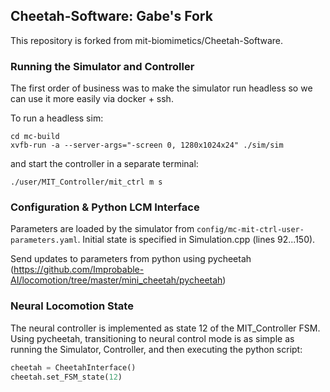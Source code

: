 ## Cheetah-Software: Gabe's Fork

This repository is forked from mit-biomimetics/Cheetah-Software.

### Running the Simulator and Controller
The first order of business was to make the simulator run headless so we can use it more easily via docker + ssh. 

To run a headless sim:
```
cd mc-build
xvfb-run -a --server-args="-screen 0, 1280x1024x24" ./sim/sim
```
and start the controller in a separate terminal:
```
./user/MIT_Controller/mit_ctrl m s
```

### Configuration & Python LCM Interface 

Parameters are loaded by the simulator from `config/mc-mit-ctrl-user-parameters.yaml`. Initial state is specified in Simulation.cpp (lines 92...150). 

Send updates to parameters from python using pycheetah (https://github.com/Improbable-AI/locomotion/tree/master/mini_cheetah/pycheetah)

### Neural Locomotion State

The neural controller is implemented as state 12 of the MIT_Controller FSM. Using pycheetah, transitioning to neural control mode is as simple as running the Simulator, Controller, and then executing the python script:
```python
cheetah = CheetahInterface()
cheetah.set_FSM_state(12)
```
